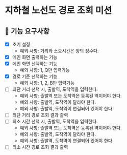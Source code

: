 # 지하철 노선도 경로 조회 미션

## 🚀 기능 요구사항

- [X] 초기 설정
    - 예외 사항: 거리와 소요시간은 양의 정수다.
- [X] 메인 화면 출력하는 기능
- [X] 메인 화면 선택하는 기능
    - 예외 사항: 1, Q만 입력가능
- [X] 경로 기준 선택하는 기능
    - 예외 사항: 1, 2, B만 입력가능
- [ ] 최단 거리 선택 시, 출발역, 도착역을 입력한다.
    - 예외 사항: 출발역 또는 도착역은 등록된 역이어야 한다.
    - 예외 사항: 출발역, 도착역이 달라야 한다.
    - 예외 사항: 출발역, 도착역이 연결되어 있어야 한다.
- [ ] 최단 거리 경로 조회 결과 출력
- [ ] 최소 시간 선택 시, 출발역, 도착역을 입력한다.
    - 예외 사항: 출발역 또는 도착역은 등록된 역이어야 한다.
    - 예외 사항: 출발역, 도착역이 달라야 한다.
    - 예외 사항: 출발역, 도착역이 연결되어 있어야 한다.
- [ ] 최소 시간 경로 조회 결과 출력